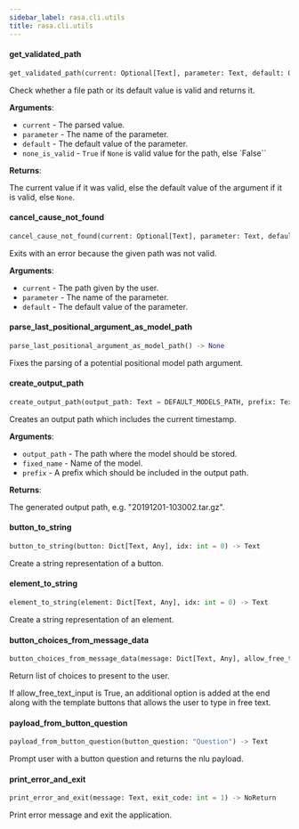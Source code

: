```yaml
---
sidebar_label: rasa.cli.utils
title: rasa.cli.utils
---
```


#### get\_validated\_path

```python
get_validated_path(current: Optional[Text], parameter: Text, default: Optional[Text] = None, none_is_valid: bool = False) -> Optional[Text]
```

Check whether a file path or its default value is valid and returns it.

**Arguments**:

- `current` - The parsed value.
- `parameter` - The name of the parameter.
- `default` - The default value of the parameter.
- `none_is_valid` - `True` if `None` is valid value for the path,
  else `False``
  

**Returns**:

  The current value if it was valid, else the default value of the
  argument if it is valid, else `None`.

#### cancel\_cause\_not\_found

```python
cancel_cause_not_found(current: Optional[Text], parameter: Text, default: Optional[Text]) -> None
```

Exits with an error because the given path was not valid.

**Arguments**:

- `current` - The path given by the user.
- `parameter` - The name of the parameter.
- `default` - The default value of the parameter.

#### parse\_last\_positional\_argument\_as\_model\_path

```python
parse_last_positional_argument_as_model_path() -> None
```

Fixes the parsing of a potential positional model path argument.

#### create\_output\_path

```python
create_output_path(output_path: Text = DEFAULT_MODELS_PATH, prefix: Text = "", fixed_name: Optional[Text] = None) -> Text
```

Creates an output path which includes the current timestamp.

**Arguments**:

- `output_path` - The path where the model should be stored.
- `fixed_name` - Name of the model.
- `prefix` - A prefix which should be included in the output path.
  

**Returns**:

  The generated output path, e.g. &quot;20191201-103002.tar.gz&quot;.

#### button\_to\_string

```python
button_to_string(button: Dict[Text, Any], idx: int = 0) -> Text
```

Create a string representation of a button.

#### element\_to\_string

```python
element_to_string(element: Dict[Text, Any], idx: int = 0) -> Text
```

Create a string representation of an element.

#### button\_choices\_from\_message\_data

```python
button_choices_from_message_data(message: Dict[Text, Any], allow_free_text_input: bool = True) -> "Question"
```

Return list of choices to present to the user.

If allow_free_text_input is True, an additional option is added
at the end along with the template buttons that allows the user
to type in free text.

#### payload\_from\_button\_question

```python
payload_from_button_question(button_question: "Question") -> Text
```

Prompt user with a button question and returns the nlu payload.

#### print\_error\_and\_exit

```python
print_error_and_exit(message: Text, exit_code: int = 1) -> NoReturn
```

Print error message and exit the application.

